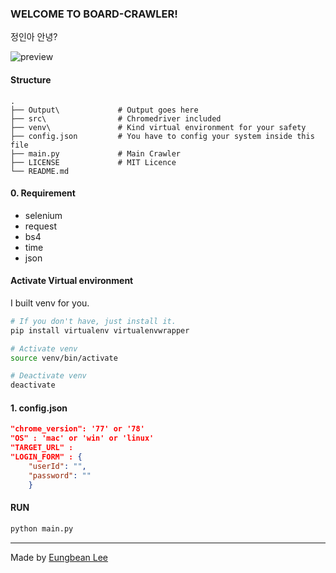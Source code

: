 ### WELCOME TO BOARD-CRAWLER!

정인아 안녕?

![preview](src/preview.gif)

#### Structure
```
.
├── Output\             # Output goes here
├── src\                # Chromedriver included
├── venv\               # Kind virtual environment for your safety  
├── config.json         # You have to config your system inside this file
├── main.py             # Main Crawler
├── LICENSE             # MIT Licence
└── README.md
```

#### 0. Requirement
* selenium
* request
* bs4
* time
* json

#### Activate Virtual environment

I built venv for you.

```sh
# If you don't have, just install it.
pip install virtualenv virtualenvwrapper

# Activate venv
source venv/bin/activate

# Deactivate venv
deactivate
```

#### 1. config.json

```json
"chrome_version": '77' or '78'
"OS" : 'mac' or 'win' or 'linux'
"TARGET_URL" : 
"LOGIN_FORM" : {
    "userId": "",
    "password": ""
    }
```

#### RUN
```sh
python main.py
```

---
Made by [Eungbean Lee](https://eungbean.github.io)